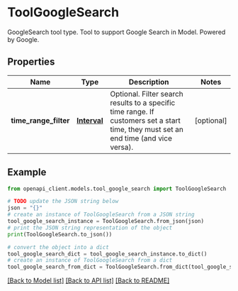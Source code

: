 # ToolGoogleSearch

GoogleSearch tool type.  Tool to support Google Search in Model. Powered by Google.

## Properties

Name | Type | Description | Notes
------------ | ------------- | ------------- | -------------
**time_range_filter** | [**Interval**](Interval.md) | Optional. Filter search results to a specific time range.  If customers set a start time, they must set an end time (and vice  versa). | [optional] 

## Example

```python
from openapi_client.models.tool_google_search import ToolGoogleSearch

# TODO update the JSON string below
json = "{}"
# create an instance of ToolGoogleSearch from a JSON string
tool_google_search_instance = ToolGoogleSearch.from_json(json)
# print the JSON string representation of the object
print(ToolGoogleSearch.to_json())

# convert the object into a dict
tool_google_search_dict = tool_google_search_instance.to_dict()
# create an instance of ToolGoogleSearch from a dict
tool_google_search_from_dict = ToolGoogleSearch.from_dict(tool_google_search_dict)
```
[[Back to Model list]](../README.md#documentation-for-models) [[Back to API list]](../README.md#documentation-for-api-endpoints) [[Back to README]](../README.md)


